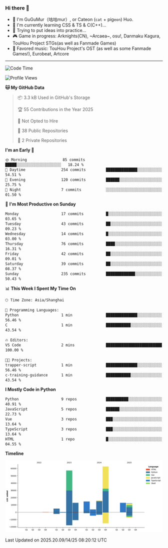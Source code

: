 ### Hi there 👋

- 🧐 I'm GuGuMur（咕咕mur）, or Cateon (`cat` + pig`eon`) Huo.
- 🌱 I'm currently learning CSS & TS & C(C++)...
- 🤔 Trying to put ideas into practice...
- 🎮 Game in progress: Arknights(CN), ~Arcaea~, osu!, Danmaku Kagura, TouHou Project STGs(as well as Fanmade Games)
- 🎵 Favored music: TouHou Project's OST (as well as some Fanmade Games!), Eurobeat, Artcore

----
<!--START_SECTION:waka-->
![Code Time](http://img.shields.io/badge/Code%20Time-71%20hrs%2057%20mins-blue)

![Profile Views](http://img.shields.io/badge/Profile%20Views-0-blue)

**🐱 My GitHub Data** 

> 📦 3.3 kB Used in GitHub's Storage 
 > 
> 🏆 55 Contributions in the Year 2025
 > 
> 🚫 Not Opted to Hire
 > 
> 📜 38 Public Repositories 
 > 
> 🔑 2 Private Repositories 
 > 
**I'm an Early 🐤** 

```text
🌞 Morning                85 commits          █████░░░░░░░░░░░░░░░░░░░░   18.24 % 
🌆 Daytime                254 commits         ██████████████░░░░░░░░░░░   54.51 % 
🌃 Evening                120 commits         ██████░░░░░░░░░░░░░░░░░░░   25.75 % 
🌙 Night                  7 commits           ░░░░░░░░░░░░░░░░░░░░░░░░░   01.50 % 
```
📅 **I'm Most Productive on Sunday** 

```text
Monday                   17 commits          █░░░░░░░░░░░░░░░░░░░░░░░░   03.65 % 
Tuesday                  43 commits          ██░░░░░░░░░░░░░░░░░░░░░░░   09.23 % 
Wednesday                14 commits          █░░░░░░░░░░░░░░░░░░░░░░░░   03.00 % 
Thursday                 76 commits          ████░░░░░░░░░░░░░░░░░░░░░   16.31 % 
Friday                   42 commits          ██░░░░░░░░░░░░░░░░░░░░░░░   09.01 % 
Saturday                 39 commits          ██░░░░░░░░░░░░░░░░░░░░░░░   08.37 % 
Sunday                   235 commits         █████████████░░░░░░░░░░░░   50.43 % 
```


📊 **This Week I Spent My Time On** 

```text
🕑︎ Time Zone: Asia/Shanghai

💬 Programming Languages: 
Python                   1 min               ██████████████░░░░░░░░░░░   56.46 % 
C                        1 min               ███████████░░░░░░░░░░░░░░   43.54 % 

🔥 Editors: 
VS Code                  2 mins              █████████████████████████   100.00 % 

🐱‍💻 Projects: 
trapper-script           1 min               ██████████████░░░░░░░░░░░   56.46 % 
c-training-guidance      1 min               ███████████░░░░░░░░░░░░░░   43.54 % 
```

**I Mostly Code in Python** 

```text
Python                   9 repos             ██████████░░░░░░░░░░░░░░░   40.91 % 
JavaScript               5 repos             ██████░░░░░░░░░░░░░░░░░░░   22.73 % 
Vue                      3 repos             ███░░░░░░░░░░░░░░░░░░░░░░   13.64 % 
TypeScript               3 repos             ███░░░░░░░░░░░░░░░░░░░░░░   13.64 % 
HTML                     1 repo              █░░░░░░░░░░░░░░░░░░░░░░░░   04.55 % 
```



**Timeline**

![Lines of Code chart](https://raw.githubusercontent.com/GuGuMur/GuGuMur/main/assets/bar_graph.png)


 Last Updated on 2025.20.09/14/25 08:20:12 UTC
<!--END_SECTION:waka-->

<!-- ![Metrics](https://metrics.lecoq.io/GuGuMur?template=classic&config.timezone=Asia%2FShanghai) -->
